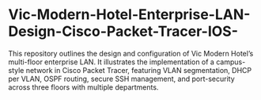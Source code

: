 # Vic-Modern-Hotel-Enterprise-LAN-Design-Cisco-Packet-Tracer-IOS-
This repository outlines the design and configuration of Vic Modern Hotel’s multi-floor enterprise LAN. It illustrates the implementation of a campus-style network in Cisco Packet Tracer, featuring VLAN segmentation, DHCP per VLAN, OSPF routing, secure SSH management, and port-security across three floors with multiple departments.
